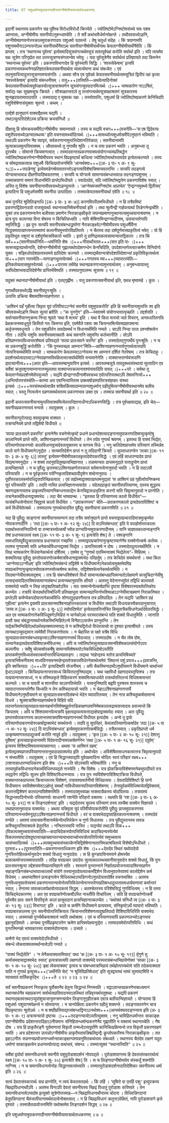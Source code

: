 ```yaml
---
title: 07 पशुधर्माणामुपाकरणादीनामग्नीषोमीयामात्रार्थताधकरणम्

---
```


इदानीं स्थानस्य प्रकरणेन सह पूर्वैश्च विरोधाविरोधौ चिन्त्येते । ज्योतिष्टोमेऽग्निष्टोमसंस्थे त्रयः पशव आम्नाताः, अग्नीषोमीयः सवनीयोऽनुबन्ध्यश्चेति । ते सर्वे कथंभावैर्धर्मानपेक्षन्ते । तथौपवसथ्येऽहनि, अग्नीषोमप्रणयनोत्तरकालमुपाकरणादयः पशूधर्माः पठ्यन्ते । तेषु चतुर्धा संदेहः । किं त्रयाणामपि पशूनामर्थेनाऽऽम्नायन्तेऽथ सवनीयार्थेनैवाऽथ सवनीयाग्नीषोमीयार्थेनाथ केवलाग्नीषोमीयार्थेनैवेति । किं प्राप्तम् । तत्र ‘स्थानाच्च पूर्वस्य’ इत्येवमादिसूत्रसंगत्यर्थमसूत्रं तावत्पूर्वपक्षं करोति सर्वार्था इति । यदि त्वयमेव पक्षः सूत्रेण परिगृह्येत तत उत्तरसूत्राण्यसंगतान्येव भवेयुः । यदा पूर्वसूत्रेणैव सर्वार्थत्वं प्रतिज्ञायते तदा किमनेन ‘स्थानाच्च पूर्वस्य’ इति । प्रकरणाविभागादेव हि पूर्वस्यापि सिद्धिः । ‘श्वस्त्वेकेषाम्’ इत्यपि प्रकरणाभावकथनेनाप्रतिज्ञातकेवलसवनीयार्थता व्यावर्त्यमाना कथं संबध्येत । एवं तदनुसारित्वादुत्तरसूत्राणामप्यसंगतिः । अथवा सौत्र एव पूर्वपक्षे केवलसवनीयार्थत्वमसूत्रितं द्वितीयं पक्षं कृत्वा ‘श्वस्त्वेकेषाम्’ इत्यादि संबन्धनीयम् । तत्तु+++(तत्त्विति—अथवेत्यादिनोक्तं केवलसवनीयार्थत्वपूर्वपक्षस्योत्सूत्रत्वाश्रयणेन सूत्रसंगत्युपपादनमित्यर्थः ।)+++ भाष्यकारेण नाऽऽश्रितं, सर्वाद्यः पक्षः सुखमसूत्रः क्रियते । सौत्रपक्षान्तराले तु तत्संगत्यर्थमसूत्रपक्षाश्रयणं सूत्रकारस्य शून्यहृदयतामापादयति । तस्मादाद्य ए मुक्तकः पक्षः । तस्योपपत्तिः, पशुधर्मा हि ज्योतिष्टोमप्रकरणे केनिचिदपि पशुविशेषेणासंयुक्ताः श्रूयन्ते । कथम् ।

एतद्देशे ह्यनुष्ठानं वाक्याद्दैक्षस्य यद्यपि ।  
तथाऽप्युत्पत्तिदेशेऽस्य प्रक्रिया क्रयसंनिधौ ॥  


दीक्षासु हि सोमक्रयसमीपेऽग्नीषोमीयः समाम्नायते । तस्य च यद्यपि वचन+++(वचनेति—‘स एष द्विदेवत्यः पशुरौपवसथ्येऽहन्यालब्धव्यः’ इति वचनसामर्थ्यादित्यर्थः ।)+++सामर्थ्यात्पशुधर्मसमीपेऽनुष्ठानं भविष्यति । तथाऽपि प्रकरणेन नैव व्यापृतं, सर्वकरणानामुत्पत्तिदेशानतिरेकात् । सवनीयानामपि सुत्याकालमुत्पत्तिवाक्यम् । औपवसथ्ये तु गुणार्थैव श्रुतिः । न च तया प्रकरणं भवति । अनुबन्ध्या तु दूरस्थैव । सोमान्ते क्रियमाणत्वात् । तस्मादवान्तरप्रकरणवाक्यसंयोगाभ्यामप्रतिबद्धेन ज्योतिष्टोमप्रकरणेनाग्नीषोमीयस्य स्थानं विप्रकृष्टार्थं बाधित्वा ज्योतिष्टोमार्थास्तावदेव इत्येतत्कल्प्यते । तस्य च सोमद्रव्यकत्वान्न पशुधर्मैः किंचित्प्रयोजनमिति ‘आनर्थक्या+++((अ॰ ३ पा॰ १ अ॰ ९ सू॰ १८))+++त्तदङेगषु’ इत्येवमङेगष्वेवावतरन्तोऽङ्गत्वाविशेषात्त्रिष्वप्यवतरन्ति । सत्यपि तदङ्गत्वे योग्यत्वाभावान्न दीक्षणीयादिष्ववतरणम् । सत्यपि च योग्यत्वे सामान्यसंबन्धाभावान्न तदनङ्गपशूनाम् । तस्मात्त्रयाणां समानं विधानमिति प्राप्तेऽभिधीयते । स्यादेतदेवं, यदि ज्योतिष्टोमद्वारेण प्रकरणाविशेषः स्यात् । अस्ति तु विशेषः सवनीयानामौपवसथ्येऽहन्युत्पत्तेः । ‘आग्नेयमजमग्निष्टोम आलभेत’ ‘ऐन्द्राग्नमुक्थ्ये द्वितीयम्’ इत्यादिना हि पशुधर्मसमीपे सवनीया उत्पादिताः । तस्मात्केवलसवनीयार्था एवेति ॥ १८ ॥

कथं पुनरिदं श्रुतिलिङ्गाधि \[(अ॰ ३ पा॰ ३ अ॰ ७)\] करणविपरीतमभिधीयते । न हि तत्रैवमिष्टं प्रकरणाद्विदेवनादयो राजसूयार्थाः स्थानाच्चाभिषेचनीयार्था इति । तथा श्रुत्यैन्द्री गार्हपत्यार्था लिङेगनेन्द्रार्थेति । युक्तं तत्र प्रकरणाम्नानेन बलीयसा प्रमाणेन निराकाङ्क्षीकृते जघन्यप्रमाणानुत्थानात्समुच्चयानाश्रयणम् । न ह्यत्र पुनः कल्पनया विना शेषस्य न किंचित्सिध्यति । नापि शेषिणामिन्द्राग्न्यादीनाम्, उपायान्तरेणापि स्मृतिसिद्धेः । इह पुनः सत्यपि सवनीयसंबन्धाद्धर्माणां नैराकाङ्क्ष्येऽग्नीषोमीयस्य पशुधर्मैर्विना सिद्धयमावात्प्राप्त्यन्तरमवश्यं कल्पनीयमुभयोरविप्रतिपत्तेः । न चैतस्य तदा दर्शपूर्णमासप्रकृतित्वं भवेत् । यो हि प्रकृतिभूतः पशूनां स दर्शपूर्णमासविकारो भवति । इतरे तु प्राणिद्रव्यकत्वसामान्यात्तद्विकाराः । तत्र किं सर्व+++(सवनीयार्थानिति—धर्मानिति शेषः ।)+++नीयार्थांस्ततः+++(सत इति पा॰ ।)+++ सारूप्यद्वारप्रभवेनाति, देशेनाग्नीषोमीयो गृह्णात्यथोपदेशगन्धेन केनचिदिति, उपदेशान्तर्गतत्वात्क्रमेण विनियोगो युक्तः । षड्विधोपदेशप्रत्यस्तमये ह्यतिदेशः कल्प्यते । तस्माद्यथैवान्यत्रोपदेशातिदेशाभ्यां प्रकृतिविकृत्यर्थत्वं या+++(याग गतस्येति—यागाङ्गभूतस्येत्यर्थः ।)+++गगतस्य व्या+++(व्यापारस्येति—इतिकर्तव्यतासमूहस्येत्यर्थः ।)+++पारस्य तथैवेह स्थानप्रकरणाभ्यामुभयार्थत्वम् । अनुबन्ध्यायास्तु सर्वोपदेशाभावादतिदेशेनैव प्राप्तिर्भविष्यति । तस्मादनुपालम्भः सूत्रस्य ॥ १९ ॥

यदुक्तं स्थानादग्नीषोमीयार्था इति । एतद्गृह्णीमः । यत्तु प्रकरणात्सवनीयार्था इति, एथन्न मृष्यामहे । कुतः ।

गुणार्थौपवसथ्येऽह्नि सवनीयपुनःश्रुतिः ।  
उत्पत्तिः प्रक्रिया चैषामाश्विनग्रहणोत्तरा ॥  


‘आश्विनं ग्रहँ गृहीत्वा त्रिवृता यूपं परिवीयाऽऽग्नेयं सवनीयं पशुमुपाकरोति’ इति हि सवनीयानामुत्पत्तिः श्व इति चौपवसथ्येऽहनि स्थितः सुत्यां ब्रवीति । “कः पुनर्गुण” इति—स्ववाक्ये संयोगाभावात्पृच्छति । तद्दर्शयति । सर्वान्सवनीयाननुक्रम्य निन्दा श्रूयते ‘यथा वै मत्स्य’ इति । यथा वै किल मत्स्यो जले विचरन्, अनवधारितगतिः प्रेक्षकजनमवधूनुते किमितो गतः किमगत इति, एवमेवैते पशवः क्व क्रियन्तामित्येवमप्रज्ञायमानाः कर्तृजनमवधुन्वते । तेन पशुकीर्तन तावदेवमर्थं न विधानार्थमिति गम्यते । साऽपि निन्दा परतः प्रश्नशेषत्वेन नीता । तदेभिः पशुभिः सवनीयसमाख्यातैः कथं सवनानि पशुमन्ति कर्तव्यानीति । सोऽपि प्रतिप्रश्नरूपविध्यन्तरशेषत्वं प्रतिपद्यते ‘वपया प्रातःसवने चरन्ति’ इति । तस्मादेतद्गुणार्थेयं पुनःश्रुतिः । न च सा प्रकरणबुद्धिं करोतीति । “किं पुनस्तच्छ्व आम्नान”मिति—आश्विनग्रहणानन्तर्यगुणार्थत्वात्तदपि नोत्पत्तिसमर्थमिति मन्यते । भाष्यकारेण केवलस्याऽऽग्नेयस्य श्व आम्नानं दर्शितं नेतरेषाम् । तत्र केचिदाहुः । प्रदर्शनार्थत्वादस्याऽऽग्नेयग्रहणमविवक्षितत्वात्सर्वार्थमिति मन्यमानेनेति । वाक्यान्तराण्येवंरूपाणि द्रष्टव्यानीत्य+++(अपर इति—आपस्तम्बानुयायिन इत्यर्थः । आपस्तम्बसूत्रे तावदुक्थ्यसंस्थायां सुत्यादिन एव सर्वेषां क्रतुपशूनामाम्नानात्तन्मूलतया वाक्यान्तरकल्पनावश्यंभावादिति यावत् ।)+++परे । सर्वथा तु केवलाग्नेयप्रदर्शनमेवोपयुज्यते । यद्यपि ह्यैन्द्राग्नादीनामौपवसथ्य एवोत्पत्तिस्तथाऽपि तेषामनित्यो+++(अनित्योत्तरसंस्थेति—काम्या अत एवानित्यास्तिस्र उक्थ्यषोडश्यतिरत्रसंज्ञकाः संस्था इत्यर्थः ।)+++त्तरसंस्थार्थत्वान्नैव शक्तिर्न्नित्यवदाम्नातान्पशुधर्मान् ग्रहीतुमित्यग्नीषोमीयस्थानमेव बलीयः स्यात् । यस्तु नित्यत्वेन ग्रहणसमर्थस्तस्य प्रकरणाभाव उक्त एव । तस्मान्न सवनीयार्था इति ॥ २० ॥

इदानीं कतरत्सवनीयानामुत्पत्तिवाक्यमित्येतत्परिज्ञानाधीनाऽधिकरणसिद्धिः । तत्र पूर्वपक्षवाद्याह, इति चेत्—सवनीयप्रकरणाभावं मन्यसे । तदयुक्तम् । कुतः ।

सवनीयान्पुरोत्पाद्य वपामुत्कृष्य वाक्यतः ।  
तत्राप्यनियमे प्राप्ते तद्विशेषो विधीयते ॥  


‘वपया प्रातःसवने प्रचरन्ति’ इत्यनेनैव वचनेनोत्कृष्टे प्रधाने प्रधानदेशत्वादङ्गानामुपाकरणादिष्वप्युत्कृष्टेषु कालानियमे प्राप्ते सति, आश्विनग्रहणानन्तर्यं विधीयते । तेन तदेव गुणार्थं श्रवणम् । इतरथा हि वाक्यं भिद्येत, परिव्याणोपाकरणयोः कालविधानाद्द्रव्यदेवतायुक्तस्य च यागस्य विधेः । ननु चातिदेशप्राप्तमेव परिव्याणं तस्मिन्नेव काले यागे विधीयमानेऽनूद्येत । सत्यमतिदेशेन प्राप्तं न तु तदिदानीं क्रियते । यूपसाधारण्येन ‘तत्का \[(अ॰ ११ पा॰ ३ अ॰ ४ सू॰ ६)\] लास्तु’ इत्येवमग्नीषोमीयकालकृतादेवोपकरसिद्धेः । एवं तर्हि साधारण्यादेव प्राप्तं विद्यमानमनूद्येत । न शक्यं तदनुवदितुमप्रत्यभिज्ञानात् । तन्नामान्वतः प्राप्तमनूद्यते यत्ताद्रूप्येण प्राप्तं प्रत्यभिज्ञायते । न च पूर्वेद्युः कृतस्याऽऽश्विनग्रहणोत्तरकालं वर्तमानत्वेनानुवादो भवति । न हि तदाऽसौ परिव्ययति । न च पूर्वकृतस्य पर्यग्निकृतादिशब्दवदीदृशेन शब्देनानुवादः । पूर्वोत्तरकालकर्मावधिद्वयपरिच्छिन्नत्वात् । एवं तर्ह्यस्माद्वाक्यात्प्राप्तमनूद्यतां ‘स आश्विनं ग्रहं गृहीत्वोपनिष्क्रम्य यूपं परिव्ययति’ इति । तदपि नास्ति प्रत्यभिज्ञानाभावादेव । यदेतदप्राकृतं सवनीयपरिव्याणम्, एतस्य शुद्धस्य श्रवणाद्रशनायाश्च प्राकृतपरिव्याणनिबन्धनत्वाद्येन केनचिद्वासःप्रभृतिना करणो सति त्रिवृत्वानुवादो न प्राप्नोति । तत्रानेकार्थविधानाद्वाक्यभेदः । तदा चैवं भाष्यग्रन्थः । “इतरथा हि परिव्याणस्य कालो विधीयेत”—यत्संबन्धित्वेनोपात्तं त्रिवृद्द्रव्यं कालो विधीयेत । “उपाकरणस्य” चेति—उपाकरणकालो द्रव्यदेवताविशिष्टं च कर्म विधीयेतेत्यर्थः । तस्मादस्य गुणार्थत्वादस्ति पूर्वेद्युः सवनीयानां प्रकरणमिति ॥ २१ ॥

यदा हि पूर्वेद्युः साङ्गानां सवनीयानामाम्नानं तदा तत्रैव सर्वानुष्ठाने प्राप्ते वचनाद्वपाप्रचारादिमात्रमुत्कृष्येत नोपाकरणादीनि । ‘तदा \[(अ॰ ५ पा॰ १ अ॰ १२ सू॰ २४)\] दि वाऽभिसंबन्धात्’ इति ये वपाहोमोत्तरकालाः पदार्थास्तत्संनिपातिनो वा तन्मात्रस्योत्कर्षो भवेन्न प्राग्भाविनामुपाकरणादीनाम् । यानि चाज्ञातकालान्यङ्गानि तेषां प्रधानकालत्वं वक्ष्य \[(अ॰ ११ पा॰ ३ अ॰ १ सू॰ १) इत्यत्रेति शेषः\] ते । पश्वङ्गानि त्ववधारितपूर्वेद्युःकालत्वान्न प्रधानकालं गच्छन्ति । तस्माद्वपाप्रचारेणानुत्कृष्टस्यानेनैव वाक्येनोत्कर्षः कर्तव्यः । ततश्च गुणवाक्ये सति अनेकार्थविधानाद्वाक्यं भिद्येत । उत्पत्तिवाक्ये न दोषः । तस्मादेतदुत्पत्त्यर्थमिति । न त्विह भाष्यकारेण विधेयानेकार्थत्वं दर्शितम् । एवमेव तु “गुणार्थ एतस्मिन्वाक्यं भिद्येतेत्य”- मिहितम् । शक्यस्त्विह पूर्वेद्युः प्राप्तोपाकरणोत्कर्षमात्रविधानाद्वाक्यभेदः परिहर्तुम् । तत्र केचिदेवं समर्थयन्ते । यथा किल ‘आग्नेय्याऽऽग्नीध्रम्’ इति ज्योतिष्टोमसंबन्धे तद्विशेषे च विधीयमानेऽनेकार्थत्वमुक्तमेवमिह वपाप्रचारेणानुत्कृष्टस्योपाकरणस्योत्कर्षश्च कर्तव्यः, तद्विशेषश्चेत्यनेकार्थत्वमिति । न त्विदमाग्नेयीवाक्यसदृशम् । तत्र हि संबन्धविशेषपरे विधौ सामान्यसंबन्धप्राप्तिमन्यतोऽपेक्षमाणे कासुचिदाग्नेयीषु तत्सद्भावादितरविषयसामान्यसंबन्धं प्रत्यन्यथानुपपत्तिः क्षीयते । अतस्तु वेदेनानभ्युपेतं तद्विधिं कल्पयतो वाक्यभेदो भवति न त्विह तादृक्प्रतिपक्षोऽस्ति । यतः सामान्येनोत्कर्षप्राप्तिं दृष्टवा विशेषपरस्यार्थापत्तिकोपः कल्प्येत । तत्रापि चेत्तदर्थापत्तिर्बाधिनी प्रतिपक्षभूता सामान्यप्राप्तिर्नाभविष्यन्नाऽऽग्नेयीमात्रप्रमाणं निराकरिष्यत । प्राप्तेऽपि कर्मण्येकपदोपात्तानेकार्थविधिः शोणाद्युदाहरणैस्तत्र तत्र प्रतिपादितः । तेन यद्यपि ‘आश्विनं ग्रहं गृहीत्वा’ इत्यनेन द्वयमपि प्रातःसवनमाश्विनग्रहोत्तरकालत्वं च विधीयेत तथाऽपि विधायकस्यैकपदानुसारात् ‘तस्य त \[(अ॰ २ पा॰ २ अ॰ ३ सू॰ ६)\] स्योपदिश्येत’ इत्येतदापत्तिर्नास्ति किमुतात्रैकविधानेऽर्थादेवेतरसिद्धेः । अत एव भाष्यकारेणानेकविधिदूषणेऽभिहितं न चानेकोऽर्थः परस्परासंबन्धे सति शक्यो विधातुमिति । जानाति ह्यसौ यथा संबद्धानामर्थानामेकस्मिन्विहितेऽन्ये विनैवाऽऽयासेन प्राप्नुवन्ति । तेन यद्येकस्मिन्विहितेऽर्थादर्थसहस्रमपरमापद्य ते न कश्चिद्विरोधो विधेरायासो वा दृश्यत इत्याश्रीयते । तस्य त्वन्यथाऽप्युपद्यमान त्वमेवैवौ निराकरणोपायः । न चेहास्ति स पक्षो यत्रैष विधिः सुत्याप्रातःसवनसंबन्धावकृत्वाऽऽश्विनग्रहणानन्तर्थं विदध्यात् । तस्माददोषः । न चैव त्वेष दोषः, यस्यानेकद्रव्यदेवताविशिष्टकर्मविधानम् । अपि च ज्योतिष्टोमसुत्याप्रातःसवनविशेषकालसंयोगोऽपरः कल्पनीयः । सर्वेषु चोत्कर्षापकर्षेषु सामान्यविशेषरूपोऽनेकविधिदोषोऽस्तीति प्राप्तकर्मगुणविध्यसंभवात्कर्मान्तरविधित्वप्रसङ्गः । तद्यथा ‘माहेन्द्रस्य स्तोत्रं प्रत्यभिषिच्यते’ इत्यत्राभिषेचनीयस्य माध्यंदिनसवनमाहेन्द्रस्तोत्रकालविधेरनेकार्थत्वमेवं ‘तिष्ठन्तं पशुं प्रयज+++(प्रयजन्ति, इति क्वचित्पाठः ।)+++ति’ इत्यादिष्वपि योजनीयम् । अपि चैकस्मिन्पदार्थेऽनुष्ठीयमाने विधीयमाने चार्थान्तरं द्वेधाऽऽपद्यते । किंचित्प्रयत्नान्तरसाध्यं किंचित्तदनुनिष्पाद्यम् । यथा भक्षविधौ ग्रहणादयस्तृप्तिश्च । तत्र यत्प्रयत्नान्तरसाध्यं, न च तस्मिन्नकृते विहितकरणं शक्यमित्यवधार्यते तत्रार्थापत्तिलभ्यं विधिशक्त्यन्तरं कल्प्यते । या च यावती च शास्त्रीया साऽवगतिर्भवति । यत्त्वनुनिष्पादि बह्वपि पुरुषस्य शास्त्रस्य च व्यापारान्तरमन्तरेणैव सिध्यति न तेन कश्चिदायासो भवति । न चेहाऽऽश्विनग्रहणानन्तर्ये विधीयमानेऽनुष्ठीयमाने वा सुत्याप्रातःसवनादिसंबन्धे भेदेन व्यापारितव्यम् । तेन नात्र कश्चिदुष्कर्षसामान्यं विधत्ते । श्रुतमात्राश्विनग्रहणार्थमात्रे विहिते यदि तदन्तर्गतत्वात्सुत्याप्रातःसवनाहर्भागविशेषमुहूर्तनाडिकाक्षणलवनिमेषकालत्वद्रव्यसत्त्वादयः प्रसज्यन्ते किं क्रियताम् । अपि च शिंशपामानयेत्यत्रापि वृक्षत्वद्रव्यत्वसत्ताद्याक्षेपाद्वाक्यभेदः स्यात् । अतः पूर्वेद्युः प्राप्तस्योपाकरणस्य कालान्तरमात्रमाश्विनग्रहणानन्तर्थं विधीयत इत्यदोषः । अन्ये तु द्वयोः परिव्याणोपाकरणयोरुत्कर्षाद्वाक्यभेदं समर्थयन्ते । तदपि तु सुपरिहरं, केवलपरिव्याणोत्कर्षादेव ‘तदा \[(अ॰ ५ पा ॰१ अ॰ १२ सू॰ २४)\] दि वाऽभिसंबन्धात्’ इत्येवमुपाकरणोत्कर्षसिद्धेः । तत्रैतत्स्यात् । प्रकृतिप्राप्तो धर्म उत्कृष्यमाणस्तदाद्युत्कर्षं करोति नापूर्व इति । तदयुक्तम् । ‘कृत \[(अ॰ ५ पा॰ २ अ॰ १० सू॰ २१)\] देशात्तु पूर्वेषाम्’ इत्यत्राप्राकृतानामपि विदेवनादीनामपकर्षवर्णनेन ‘तथा \[(अ॰ ५ पा॰ १ अ॰ १६ सू॰ २९)\] ऽपूर्वम्’ इत्यस्य विशिष्टविषयत्वव्याख्यानात् । अथवा ‘स आश्विनं ग्रहम्’ इत्येतद्वाक्यप्राप्तपरिव्याणान्तरानुवादादवाक्यभेद इति । अथोच्येत । अविशेषितसाधनकत्वात्तत्र त्रिवृत्वानुवादो न संभवतीति । तदयुक्तम् । एवं हि सिद्धान्तवाद्यपि पूर्वपक्षवादिना चोदितः स्वयं परिहारं वक्ष्य+++(रशनासाधारण्याधिकरण इति शेषः ।)+++ति सोऽस्यापि भविष्यतीति । ननु च तस्यापूर्वकविधानादनेकार्थविधिरुपपद्यते नास्येति । नैष विशेषः । यत्र ह्येकक्रियाविशेषणमनेकमुपादीयते तत्र तद्द्वारेण तद्विधिः सुलभ इति विशिष्टविधानन्यायः । यत्र पुनः स्वविशेषणाविशिष्टाक्रिया विधीयते, वाक्यान्तरकप्राप्तस्य क्रियान्तरस्य विशेषणं, तत्रावश्यावर्तनीयो विधिप्रत्ययः । देवतादिविशिष्टो हि यागो विधीयमानः स्वविशेषणमेवाऽऽक्षेप्तुं समर्थो नाविधीयमानपरिव्याणविशेषणम् । तेनापूर्वकर्मविधिष्वप्येतद्विवेक्तव्यं, कतरत्तद्विशेषणं कतरदन्यविशेषणमिति । तस्मादयमुभयपक्ष भाक्त्वान्नैकस्य चोदयितव्यः । तत्रावश्यं सिद्धान्तवादिनोभयोः परिव्याणयोः साधारणी रशनेति परिहारो वक्तव्यः । वक्ष्यति हि ‘रश \[(अ॰ ३ पा॰ ६ अ॰ १० सू॰ ३१)\] ना च लिङ्गदर्शनात्’ इति । यद्यदेतस्य यूपस्य परिव्याणं तस्य तस्यैषा वाक्येन विज्ञायते । तथाप्राप्तानुवादान्न वाक्यभेदः । अथवा यत्त्रिवृता यूपं परिवीयोपाकरोतीति पूर्वेद्युः प्राप्तमुपाकरणस्य परिव्याणानन्तर्यमनूद्याऽऽश्विनग्रहणानन्तर्यं विधीयते । वरं च वाक्यभेदाद्वयवहितकल्पनाश्रयणम् । तस्मादेवं वर्ण्यते । अवश्यं तावत्सवनीयानामेकेनोत्पत्तिरेकेन च गुणो विधातव्यः । तत्र पूर्वेद्युस्तनस्य तावन्न कश्चिदुत्पत्तिवाक्यत्वे हेतुरस्ति । नन्वितरस्यापि नास्ति । यद्यप्येवं तथाऽपि विक+++(विकल्पसमुच्चयासंभवादिति—कदाचिदेकस्योत्पत्तिविधित्वं कदाचिदन्यस्येत्येवं विकल्पस्याष्टदोषदुष्टत्वाच्छाख्यान्तरन्यायाभावाच्चोभयत्रोत्पत्तिरित्येवं समुच्चयत्य चासंभवादित्यर्थः ।)+++ल्पसमुच्चयासंभवात्केनचिद्विशेषेणान्यतरस्मिन्नाश्रयितव्ये विशेषोऽभिधीयते । पुरस्ता+++(पुरस्तादिति—प्रकरणान्तराधिकरण इति शेषः ।)+++देतदेव स्थितं यथोपादेयो गुणस्तिरोहितकर्मानुवादेन शक्यो विधातुं नानुपादेयः । स हि कुण्डपायिनामयने होमस्येव बलात्कर्मान्तरत्वमापादयति । तदिह वपाप्रचार उपादेयः सुत्याकालस्थसवनीयानुवादेन शक्यो विधातुं, किं पुनः प्रातःसवनश्रुत्या तद्देशसवनीयप्रत्यभिज्ञाने सति । श्वस्तने पुनराम्नाने निर्ज्ञातप्रयोजनत्वादाश्विनग्रहणेन सहाङ्गङिगसंबन्धाभावात्कालार्थे संयोगे तस्यानुपादेयत्वात्कर्मोद्देशेन विध्यनुपपत्तेरवश्यं कालोद्देशेन कर्म विधेयम् । अथाप्याश्विनं प्रत्यङ्गत्वेन विधिस्तथाऽप्यङिगनोऽनुपादेयत्वादेषैव वचनव्यक्तिः । अतश्च गुणविध्यनुपपत्तेरवश्यं प्रकरणान्तरन्यायेनोत्पत्तिविधेरन्येनानन्तरेणाप्रतिबन्धादुत्पत्ताववधार्यमाणायां कर्मान्तरं स्यात् । तेनास्य तावत्कालापेक्षयोत्पादकत्वं सिद्धम् । अतश्चेतरस्य परिशेषसिद्धं गुणविधित्वम् । न हि तस्य किंचिद्भेदकारणम् । अत एव वपाप्रचारेणोत्कर्षोऽस्ति नास्तीति विचारितम् । सति हि वपाप्रचारेणोत्कर्षें पूर्वस्यैव प्रातः सवने विपरिवृत्तेः कालं प्रत्युपादानं प्रत्यभिज्ञानात्कल्प्येत । ‘यथोक्तं संनिधौ त्व \[(अ॰ २ पा॰ ३ अ॰ १३ सू॰ २३)\] विभागात्’ इति । काले च कर्मणि विधीयमाने प्रत्ययस्य, संनिकृष्टेऽर्थे व्यापारो भविष्यति । वपाप्रचारकालस्य पुनः सवनीयोत्पत्तिक्रियातः क्रियान्तरविशेषणत्वाद्दुष्प्रतिपादो विशिष्टविधिरिति वाक्यभेदः स्यात् । अस्मत्पक्षे पुनर्यथैकवाक्यत्वं भवति तथोक्तम् । एवं च परिव्याणस्यापि प्रकरणलभ्योऽङ्गभाव इहानुवदिष्यते । अन्यथा पुनर्विप्रकृष्टतरेण क्रमेण प्राप्तिमपेक्ष्यानूद्येत । तस्मादयमेवोत्पत्तिविधिः । कथं पुनरस्मिन्पक्षे भाष्यकारस्य वाक्यभेदोपन्यासः । उच्यते ।

कर्मणो भेद एवायं वाक्यभेदोऽभिधीयते ।  
संबन्धे त्वेकवाक्यत्वमर्थान्यत्वेऽपि गम्यते ॥  


“वाक्यं भिद्येतेति” । ‘न तेनैकवाक्यतामियात्’ यथा ‘क \[(अ॰ ३ पा॰ १ अ॰ १० सू॰ १९)\] र्तृगुणे तु कर्मासमवायाद्वाक्यभेदः स्यात्’ इत्यत्रासत्यपि लक्षणतो वाक्यभेदे परस्परासंबन्धाभिप्रायेणोक्तं ‘साका \[(अ॰ ३ पा॰ १ अ॰ १० सू॰ २०)\] ङ्क्षं त्वेकवाक्यम्’ इत्यत्र च संबन्धमात्राभिप्रायं तथेहोत्पत्त्यर्थत्वे सति तदेकवाक्यतां याति न गुणार्थ इत्युच्य+++(‘अर्थेनेति चेत्’ ‘न श्रुतिविप्रतिषेधात्’ इति सूत्रद्वयस्थं भाष्यं सुस्पष्टमिति न व्याख्यातं वार्तिककृद्भिः ।)+++ते ॥ २२ ॥ २३ ॥ २४ ॥

सर्वं सवनीयप्रकरणं निराकृत्य पूर्वोक्तनैव हेतुना सिद्धान्तं निगमयति । यद्वाऽवान्तरप्रकरणेनाबाध्यमानं स्थानबाधेनैव महाप्रकरणं सर्वार्थत्वप्रतिपादनयाऽवस्थितं तन्निवृत्त्यर्थस्तुशब्दः । यद्यपि प्रकरणं स्थानाद्बलवत्तथाऽप्युपांशुयाजानुमन्त्रणन्यायेन लिङ्गानुगृहीतक्रम एवात्र बलीयान्विज्ञायते । योग्यतया हि पशुधर्माः पशुयागमपेक्षन्ते न सोमयागम् । न चानपेक्षिताः प्रकरणेन ग्रहीतुं शक्यन्ते । तदङ्गावतरणेन चात्र विप्रकृष्टतरः श्रुतोऽर्थः । न च षष्ठीप्रतिपाद्यात्संबन्धाद्विनाऽऽनर्थक्य+++(आनर्थक्यतदङ्गन्याय इति (अ॰ ३ पा॰ १ अ॰ ९) अत्रत्यन्यायो द्रष्टव्यः ।)+++तदङ्गन्यायोऽस्तीत्युक्तम् । ननु चाविहितधर्मान्तरः साकाङ्क्ष एवाग्नीषोमीयः प्रदेशान्तरादिहाऽऽनीयमानः संनिहितान्धर्मान्प्रकरणेनैव गृह्णातीति न वक्तव्यं स्थानाच्चेति । नैष दोषः । यत्र हि प्राकृतैरङ्गैः पूर्यमाणायां विकृतौ तन्मध्येऽप्यपूर्वाणि कानिचित्प्रक्षिप्यन्ते तत्र विकृतौ प्रकरणग्रहणं भवति । अत्र प्रदेशान्तर उत्पन्नोऽग्नीषोमीयः प्राकृतैस्तावन्निष्प्रतिद्वन्द्वैः कॢप्तोपकारैश्च निराकाङ्क्षीकृतः । तत इहाऽऽनीतः सन्ननन्यप्रयोजनान्धर्मान्साकाङ्क्षान्पश्यन्ननुमितकथंभावः संबध्यते । स्थानस्य चैतदेव लक्षणं यदुत धर्माणां साकाङ्क्षत्वेन प्रधानस्योत्पाद्य कथंभावं, संबन्धः । तस्मात्सूक्तं “स्थानात्त्विति” ॥ २५ ॥

सर्वेषां द्वयोर्वा समानविधानत्वे सवनीये पशुपुरोडाशदर्शनं नोपपद्यते । पुरोडाशयागस्य हि देवतासंस्कारार्थत्वं वक्ष्य \[(अ॰ १० पा॰ १ अ॰ ९ सू॰ २०) इत्यत्रेति शेषः\] ति । स च लिङ्गादग्नीषोमावेव संस्कर्तुं शक्नोति नाग्निम् । न च समानविधानत्वेनोहः सिद्धान्तवत्संभवति । तस्मात्पुरोडाशदर्शनादातिदेशिकाः सवनीयस्य धर्मा इति ॥ २६ ॥

सत्यं देवतासंस्कारार्थः सन्न प्राप्नोति, न त्वयं केवलस्तदर्थः । किं तर्हि । ‘सुषिरो वा एतर्हि पशुः’ इत्युपक्रम्य च्छिद्रापिधानार्थोऽपि । अतश्च विनाऽपि देवतां सवनीयस्य च्छिद्रं पिधातुं पुरोडाशः करिष्यते । तेन समानविधानत्वेऽप्यदोष इत्युक्ते सूत्रेणोत्तरमाह—न च्छिद्रापिधानार्थेनास्य चोदना । विधिवन्निगदानां हेतुवन्निगदानां चैवंजातीयानामर्थवादत्वेनोक्तत्वात् । न हि च्छिद्रापिधानं क्रतुनाऽपेक्षितं, नापि पुरोडाशयागे कृते दृश्यते । तस्मान्नैतत्प्रयोजनमिति यथोक्तमेव लिङ्गदर्शनं सिद्धम् ॥ २७ ॥

इति पशुधर्माणामुपाकरणादीनामग्नीषोमीयामात्रार्थताधकरणम् ॥ ७ ॥
